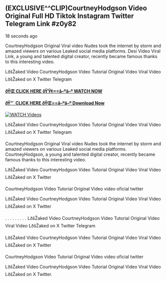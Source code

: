 ## (EXCLUSIVE^^CLIP)CourtneyHodgson Video Original Full HD Tiktok Instagram Twitter Telegram Link #z0y82

18 seconds ago

CourtneyHodgson Original Viral video Nudes took the internet by storm and amazed viewers on various Leaked social media platforms. Desi Video Viral Link, a young and talented digital creator, recently became famous thanks to this interesting video.

LðšŽaked Video CourtneyHodgson Video Tutorial Original Video Viral Video LðšŽaked on X Twitter Telegram

**[ðŸŒ CLICK HERE ðŸŸ¢==â–ºâ–º WATCH NOW](https://clips-mediaa.blogspot.com/2025/02/video-viral-download.html)**

**[ðŸ”´ CLICK HERE ðŸŒ==â–ºâ–º Download Now](https://clips-mediaa.blogspot.com/2025/02/video-viral-download.html)**

[![WATCH Videos](https://i.imgur.com/dJHk4Zq.gif)](https://clips-mediaa.blogspot.com/2025/02/video-viral-download.html)

LðšŽaked Video CourtneyHodgson Video Tutorial Original Video Viral Video LðšŽaked on X Twitter Telegram

CourtneyHodgson Original Viral video Nudes took the internet by storm and amazed viewers on various Leaked social media platforms. CourtneyHodgson, a young and talented digital creator, recently became famous thanks to this interesting video.

LðšŽaked Video CourtneyHodgson Video Tutorial Original Video Viral Video LðšŽaked on X Twitter

CourtneyHodgson Video Tutorial Original Video video oficial twitter

LðšŽaked Video CourtneyHodgson Video Tutorial Original Video Viral Video LðšŽaked on X Twitter

. . . . . . . . . LðšŽaked Video CourtneyHodgson Video Tutorial Original Video Viral Video LðšŽaked on X Twitter Telegram

LðšŽaked Video CourtneyHodgson Video Tutorial Original Video Viral Video LðšŽaked on X Twitter

CourtneyHodgson Video Tutorial Original Video video oficial twitter

LðšŽaked Video CourtneyHodgson Video Tutorial Original Video Viral Video LðšŽaked on X Twitter.
